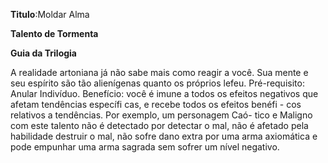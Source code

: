 **Titulo**:Moldar Alma

**Talento de Tormenta**

**Guia da Trilogia**

 A realidade artoniana já não sabe mais como reagir a você. Sua mente e seu espírito são tão alienígenas quanto os próprios lefeu. Pré-requisito: Anular Indivíduo. Benefício: você é imune a todos os efeitos negativos que afetam tendências específi cas, e recebe todos os efeitos benéfi - cos relativos a tendências. Por exemplo, um personagem Caó- tico e Maligno com este talento não é detectado por detectar o mal, não é afetado pela habilidade destruir o mal, não sofre dano extra por uma arma axiomática e pode empunhar uma arma sagrada sem sofrer um nível negativo. 
